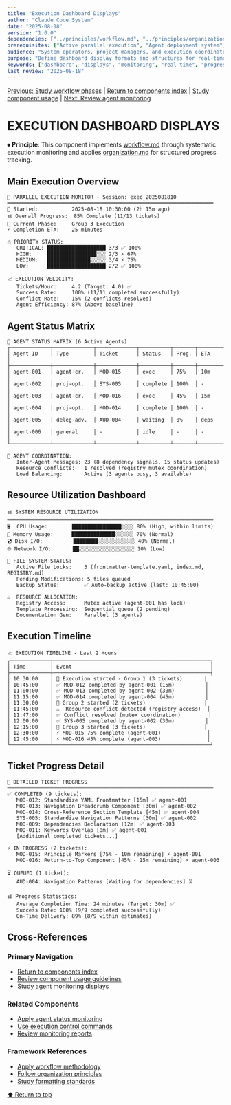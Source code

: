 ```yaml
---
title: "Execution Dashboard Displays"
author: "Claude Code System"
date: "2025-08-18"
version: "1.0.0"
dependencies: ["../principles/workflow.md", "../principles/organization.md"]
prerequisites: ["Active parallel execution", "Agent deployment system"]
audience: "System operators, project managers, and execution coordinators"
purpose: "Define dashboard display formats and structures for real-time execution monitoring"
keywords: ["dashboard", "displays", "monitoring", "real-time", "progress", "visualization"]
last_review: "2025-08-18"
---
```


[Previous: Study workflow phases](workflow-phases.md) | [Return to components index](README.md) | [Study component usage](COMPONENT_USAGE.md) | [Next: Review agent monitoring](agent-status-monitoring.md)

# EXECUTION DASHBOARD DISPLAYS

⏺ **Principle**: This component implements [workflow.md](../principles/workflow.md) through systematic execution monitoring and applies [organization.md](../principles/organization.md) for structured progress tracking.

## Main Execution Overview

```
🎯 PARALLEL EXECUTION MONITOR - Session: exec_2025081810
═══════════════════════════════════════════════════════════════════
📅 Started:           2025-08-18 10:30:00 (2h 15m ago)
📊 Overall Progress:  85% Complete (11/13 tickets)
🎯 Current Phase:     Group 3 Execution
⚡ Completion ETA:    25 minutes

🔥 PRIORITY STATUS:
   CRITICAL: ███████████████████ 3/3 ✅ 100%
   HIGH:     ████████████████░░░ 2/3 ⚡ 67%
   MEDIUM:   ██████████████░░░░░ 3/4 ⚡ 75%
   LOW:      ███████████████████ 2/2 ✅ 100%

📈 EXECUTION VELOCITY:
   Tickets/Hour:     4.2 (Target: 4.0) ✅
   Success Rate:     100% (11/11 completed successfully)
   Conflict Rate:    15% (2 conflicts resolved)
   Agent Efficiency: 87% (Above baseline)
```

## Agent Status Matrix

```
🤖 AGENT STATUS MATRIX (6 Active Agents)
┌─────────────┬─────────────┬─────────────┬──────────┬───────┬─────────┐
│ Agent ID    │ Type        │ Ticket      │ Status   │ Prog. │ ETA     │
├─────────────┼─────────────┼─────────────┼──────────┼───────┼─────────┤
│ agent-001   │ agent-cr.   │ MOD-015     │ exec     │ 75%   │ 10m     │
│ agent-002   │ proj-opt.   │ SYS-005     │ complete │ 100%  │ -       │
│ agent-003   │ agent-cr.   │ MOD-016     │ exec     │ 45%   │ 15m     │
│ agent-004   │ proj-opt.   │ MOD-014     │ complete │ 100%  │ -       │
│ agent-005   │ deleg-adv.  │ AUD-004     │ waiting  │ 0%    │ deps    │
│ agent-006   │ general     │ -           │ idle     │ -     │ -       │
└─────────────┴─────────────┴─────────────┴──────────┴───────┴─────────┘

🔄 AGENT COORDINATION:
   Inter-Agent Messages: 23 (8 dependency signals, 15 status updates)
   Resource Conflicts:   1 resolved (registry mutex coordination)
   Load Balancing:       Active (3 agents busy, 3 available)
```

## Resource Utilization Dashboard

```
📊 SYSTEM RESOURCE UTILIZATION
═══════════════════════════════════════════════════════════════════
🖥️  CPU Usage:        ████████████████░░░░ 80% (High, within limits)
💾 Memory Usage:      ██████████████░░░░░░ 70% (Normal)
💿 Disk I/O:          ████████░░░░░░░░░░░░ 40% (Normal)
🌐 Network I/O:       ██░░░░░░░░░░░░░░░░░░ 10% (Low)

📁 FILE SYSTEM STATUS:
   Active File Locks:    3 (frontmatter-template.yaml, index.md, REGISTRY.md)
   Pending Modifications: 5 files queued
   Backup Status:        ✅ Auto-backup active (last: 10:45:00)
   
⚖️  RESOURCE ALLOCATION:
   Registry Access:      Mutex active (agent-001 has lock)
   Template Processing:  Sequential queue (2 pending)
   Documentation Gen:    Parallel (3 agents)
```

## Execution Timeline

```
📈 EXECUTION TIMELINE - Last 2 Hours
┌─────────────┬───────────────────────────────────────────────────┐
│ Time        │ Event                                             │
├─────────────┼───────────────────────────────────────────────────┤
│ 10:30:00    │ 🚀 Execution started - Group 1 (3 tickets)       │
│ 10:45:00    │ ✅ MOD-012 completed by agent-001 (15m)          │
│ 11:00:00    │ ✅ MOD-013 completed by agent-002 (30m)          │
│ 11:15:00    │ ✅ MOD-014 completed by agent-004 (45m)          │
│ 11:30:00    │ 🔄 Group 2 started (2 tickets)                   │
│ 11:45:00    │ ⚠️  Resource conflict detected (registry access)  │
│ 11:47:00    │ ✅ Conflict resolved (mutex coordination)         │
│ 12:00:00    │ ✅ SYS-005 completed by agent-002 (30m)          │
│ 12:15:00    │ 🔄 Group 3 started (3 tickets)                   │
│ 12:30:00    │ ⚡ MOD-015 75% complete (agent-001)               │
│ 12:45:00    │ ⚡ MOD-016 45% complete (agent-003)               │
└─────────────┴───────────────────────────────────────────────────┘
```

## Ticket Progress Detail

```
🎯 DETAILED TICKET PROGRESS
═══════════════════════════════════════════════════════════════════
✅ COMPLETED (9 tickets):
   MOD-012: Standardize YAML Frontmatter [15m] ✅ agent-001
   MOD-013: Navigation Breadcrumb Component [30m] ✅ agent-002  
   MOD-014: Cross-Reference Section Template [45m] ✅ agent-004
   SYS-005: Standardize Navigation Patterns [30m] ✅ agent-002
   MOD-009: Dependencies Declaration [12m] ✅ agent-003
   MOD-011: Keywords Overlap [8m] ✅ agent-001
   [Additional completed tickets...]

⚡ IN PROGRESS (2 tickets):
   MOD-015: Principle Markers [75% - 10m remaining] ⚡ agent-001
   MOD-016: Return-to-Top Component [45% - 15m remaining] ⚡ agent-003

⏳ QUEUED (1 ticket):
   AUD-004: Navigation Patterns [Waiting for dependencies] ⏳

📊 Progress Statistics:
   Average Completion Time: 24 minutes (Target: 30m) ✅
   Success Rate: 100% (9/9 completed successfully)
   On-Time Delivery: 89% (8/9 within estimates)
```

## Cross-References

### Primary Navigation
- [Return to components index](README.md)
- [Review component usage guidelines](COMPONENT_USAGE.md)
- [Study agent monitoring displays](agent-status-monitoring.md)

### Related Components
- [Apply agent status monitoring](agent-status-monitoring.md)
- [Use execution control commands](execution-control-commands.md)
- [Review monitoring reports](execution-monitoring-reports.md)

### Framework References
- [Apply workflow methodology](../principles/workflow.md)
- [Follow organization principles](../principles/organization.md)
- [Study formatting standards](../principles/formatting.md)

[⬆ Return to top](#execution-dashboard-displays)